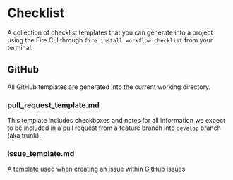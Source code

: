 # Checklist

A collection of checklist templates that you can generate into a project using the Fire CLI through `fire install workflow checklist` from your terminal.

## GitHub

All GitHub templates are generated into the current working directory.

### pull_request_template.md

This template includes checkboxes and notes for all information we expect to be included in a pull request from a feature branch into `develop` branch (aka trunk).

### issue_template.md

A template used when creating an issue within GitHub issues.